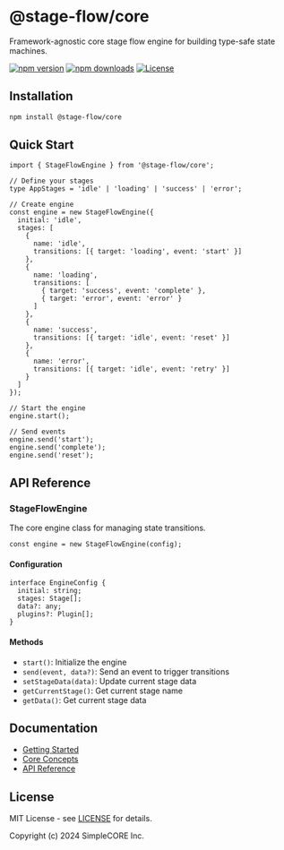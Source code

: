 # @stage-flow/core

Framework-agnostic core stage flow engine for building type-safe state machines.

[![npm version](https://img.shields.io/npm/v/@stage-flow/core.svg)](https://www.npmjs.com/package/@stage-flow/core)
[![npm downloads](https://img.shields.io/npm/dm/@stage-flow/core.svg)](https://www.npmjs.com/package/@stage-flow/core)
[![License](https://img.shields.io/npm/l/@stage-flow/core.svg)](https://github.com/simplecore-inc/stage-flow/blob/main/LICENSE)

## Installation

```bash
npm install @stage-flow/core
```

## Quick Start

```tsx
import { StageFlowEngine } from '@stage-flow/core';

// Define your stages
type AppStages = 'idle' | 'loading' | 'success' | 'error';

// Create engine
const engine = new StageFlowEngine({
  initial: 'idle',
  stages: [
    {
      name: 'idle',
      transitions: [{ target: 'loading', event: 'start' }]
    },
    {
      name: 'loading',
      transitions: [
        { target: 'success', event: 'complete' },
        { target: 'error', event: 'error' }
      ]
    },
    {
      name: 'success',
      transitions: [{ target: 'idle', event: 'reset' }]
    },
    {
      name: 'error',
      transitions: [{ target: 'idle', event: 'retry' }]
    }
  ]
});

// Start the engine
engine.start();

// Send events
engine.send('start');
engine.send('complete');
engine.send('reset');
```

## API Reference

### StageFlowEngine

The core engine class for managing state transitions.

```tsx
const engine = new StageFlowEngine(config);
```

#### Configuration

```tsx
interface EngineConfig {
  initial: string;
  stages: Stage[];
  data?: any;
  plugins?: Plugin[];
}
```

#### Methods

- `start()`: Initialize the engine
- `send(event, data?)`: Send an event to trigger transitions
- `setStageData(data)`: Update current stage data
- `getCurrentStage()`: Get current stage name
- `getData()`: Get current stage data

## Documentation

- [Getting Started](https://simplecore-inc.github.io/stage-flow/docs/guide/getting-started)
- [Core Concepts](https://simplecore-inc.github.io/stage-flow/docs/guide/core-concepts)
- [API Reference](https://simplecore-inc.github.io/stage-flow/docs/api/core)

## License

MIT License - see [LICENSE](LICENSE) for details.

Copyright (c) 2024 SimpleCORE Inc. 